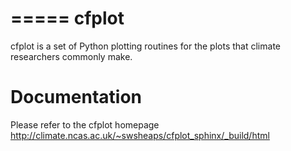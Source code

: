 =====
cfplot
=====

cfplot is a set of Python plotting routines for the plots that climate
researchers commonly make.  


Documentation
=============
Please refer to the cfplot homepage http://climate.ncas.ac.uk/~swsheaps/cfplot_sphinx/_build/html



